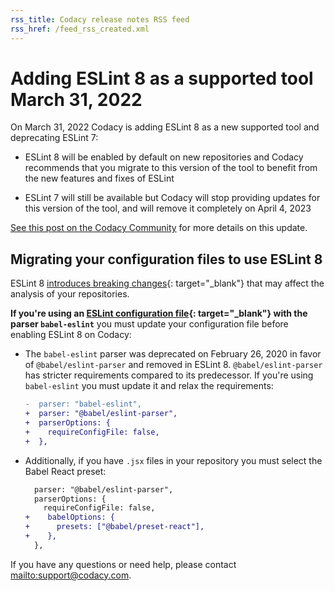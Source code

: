 ```yaml
---
rss_title: Codacy release notes RSS feed
rss_href: /feed_rss_created.xml
---
```


# Adding ESLint 8 as a supported tool March 31, 2022

On March 31, 2022 Codacy is adding ESLint 8 as a new supported tool and deprecating ESLint 7:

-   ESLint 8 will be enabled by default on new repositories and Codacy recommends that you migrate to this version of the tool to benefit from the new features and fixes of ESLint

-   ESLint 7 will still be available but Codacy will stop providing updates for this version of the tool, and will remove it completely on April 4, 2023

[See this post on the Codacy Community](https://community.codacy.com/t/introducing-eslint-version-8-on-our-platform/868) for more details on this update.

## Migrating your configuration files to use ESLint 8

ESLint 8 [introduces breaking changes](https://eslint.org/docs/latest/user-guide/migrating-to-8.0.0){: target="_blank"} that may affect the analysis of your repositories.

**If you're using an [ESLint configuration file](https://eslint.org/docs/user-guide/configuring/configuration-files){: target="_blank"} with the parser `babel-eslint`** you must update your configuration file before enabling ESLint 8 on Codacy:

-   The `babel-eslint` parser was deprecated on February 26, 2020 in favor of `@babel/eslint-parser` and removed in ESLint 8. `@babel/eslint-parser` has stricter requirements compared to its predecessor. If you're using `babel-eslint` you must update it and relax the requirements:

    ```diff
    -  parser: "babel-eslint",
    +  parser: "@babel/eslint-parser",
    +  parserOptions: {
    +    requireConfigFile: false,
    +  },
    ```

-   Additionally, if you have `.jsx` files in your repository you must select the Babel React preset:

    ```diff
      parser: "@babel/eslint-parser",
      parserOptions: {
        requireConfigFile: false,
    +    babelOptions: {
    +      presets: ["@babel/preset-react"],
    +    },
      },
    ```

If you have any questions or need help, please contact <mailto:support@codacy.com>.
